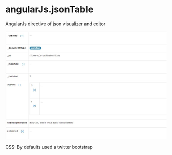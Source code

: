 angularJs.jsonTable
===================

AngularJs directive of json visualizer and editor


![alt tag](https://github.com/JTOne123/angularJs.jsonTable/blob/master/jsontable.JPG)


CSS: By defaults used a twitter bootstrap
